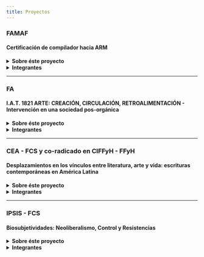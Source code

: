 ```yaml
---
title: Proyectos
---
```


### FAMAF

#### Certificación de compilador hacia ARM

<details>
<summary><b>Sobre éste proyecto</b></summary>

Este proyecto se enmarca en el grupo de investigación "Semántica de la
Programación" de FAMAF. Continuando con una línea de investigación de hace unos
cinco años, en el proyecto describimos _formalmente_ una arquitectura de
computadora y probamos que la forma en que se hacen ciertos cálculos en esa
computadora es correcta.

</details>

<details>
<summary><b>Integrantes</b></summary>

- [Miguel Pagano](mailto:miguel.pagano@unc.edu.ar) (director)
- Alejandro Gadea
- Emmanuel Gunther
- Matías Steinberg
- Demetrio Martín Vilela
- Karen Araceli Palacio Pastor
- Lucas Leonardo Ciancaglini
- Mauro Cano Brusa
- Santiago Arranz Olmos

</details>

---

### FA

#### I.A.T. 1821 ARTE: CREACIÓN, CIRCULACIÓN, RETROALIMENTACIÓN - Intervención en una sociedad pos-orgánica

<details>
<summary><b>Sobre éste proyecto</b></summary>

En el marco de una sociedad pos-orgánica habitada por generaciones post-alfa, ciertas propuestas artísticas -sobretodo aquellas comprometidas con el acontecer social- generan transformaciones en los modos de concebir, crear y poner en circulación dichas obras. Estas mutaciones posibilitan una retroalimentación (artista-receptor) que deriva en una nueva propuesta con diferente impacto social y cultural. 
I.A.T. 1821 es  un proyecto colaborativo en el cual se reflejan diferentes miradas de artistas relacionados y comprometidos con tecnologías cibernéticas-informáticas que entienden que la producción de arte en esta parte del continente es y será heredera de la mezcla de aquellas cosmovisiones que constituyen dinámicamente nuestra identidad.

</details>

<details>
<summary><b>Integrantes</b></summary>

- Magalí Vaca (directora)
- [Gustavo Alcaraz](mailto:g.alcaraz@unc.edu.ar) (co-director)
- Juan Manuel Fernández Torres
- Lilian Isabel Mendizábal
- Débora Velasco Yudewitz
- Federico Franco Ragessi
- Ana Laura Badini
- Juan Francisco Fantini
- Vera Paula Menichetti
- Julia Montich
- Pablo Spollansky
- Mariela Díaz
- Hernan Bula

</details>

---

### CEA - FCS y co-radicado en CIFFyH - FFyH

#### Desplazamientos en los vínculos entre literatura, arte y vida: escrituras contemporáneas en América Latina

<details>
<summary><b>Sobre éste proyecto</b></summary>

Este proyecto indaga en un conjunto de escrituras literarias y artísticas que
problematizan ciertas nociones clave de la cultura del presente en articulación
con una vasta producción teórico crítica latinoamericana. Explora las nociones
de bios, subjetividad, cuerpo, técnica y memoria atendiendo a la capacidad
disidente del arte y a su potencial para imaginar otras formas de vida.

</details>

<details>
<summary><b>Integrantes</b></summary>

- [Alicia Vaggione](mailto:aliciavaggione@gmail.com) (directora)
- María Soledad Boero (codirectora)
- Candelaria de Olmos
- Nahuel Albornoz
- Natalia Armas
- Florencia Colombetti
- Sofía Cimarelli
- Nicolás Guglielmone
- Eliana Turco
- Daniel Valussi

</details>

---

### IPSIS - FCS

#### Biosubjetividades: Neoliberalismo, Control y Resistencias

<details>
<summary><b>Sobre éste proyecto</b></summary>

Este proyecto se propone contribuir a los análisis sobre producción de
subjetividad en las sociedades neoliberales desde una perspectiva biopolítica.
Para ello redefiniremos el concepto subjetividad en relación a las tecnologías
de control y las tecnologías de resistencia, atendiendo especialmente a las
formas de vida que se ponen en disputa en las sociedades neoliberales.

</details>

<details>
<summary><b>Integrantes</b></summary>

- [Andrea Torrano](mailto:andrea.torrano@unc.edu.ar) (directora)
- Martín Iparraguirre
- Gonzalo Biffarella
- Alejandro Rostagnoto
- Mariela Yesuron
- José Platzeck
- Agustina Gálligo Wetzel
- Lisandro Barrionuevo
- Daniel Scarcella
- Silvina Meritano
- Lorena Decca
- César Correa
- María Ines Landa
- Natalia Fischetti
- Fidel Azarian

</details>
